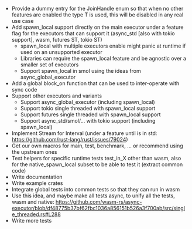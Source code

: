 - Provide a dummy entry for the JoinHandle enum so that when no other features are enabled the type T is used, this will be disabled in any real use case
- Add spawn_local support directly on the main executor under a feature flag for the executors that can support it (async_std [also with tokio support], wasm, futures ST, tokio ST)
    - spawn_local with multiple executors enable might panic at runtime if used on an unsupported executor
    - Libraries can require the spawn_local feature and be agnostic over a smaller set of executors
    - Support spawn_local in smol using the ideas from async_global_executor
- Add a global block_on function that can be used to inter-operate with sync code
- Support other executors and variants
    - Support async_global_executor (including spawn_local)
    - Support tokio single threaded with spawn_local support
    - Support futures single threaded with spawn_local support
    - Support async_std/smol/... with tokio support (including spawn_local)
- Implement Stream for Interval (under a feature until is in std: https://github.com/rust-lang/rust/issues/79024)
- Get our own macros for main, test, benchmark, ... or recommend using the upstream ones
- Test helpers for specific runtime tests test_in_X other than wasm, also for the native_spawn_local subset to be able to test it (extract common code)
- Write documentation
- Write example crates
- Integrate global tests into common tests so that they can run in wasm
- Use this idea, and maybe make all tests async, to unify all the tests, wasm and native: https://github.com/wasm-rs/async-executor/blob/df48775b37bf62fbc1036a856151b526a3f700ab/src/single_threaded.rs#L288 
- Write more tests